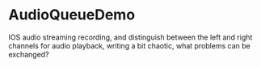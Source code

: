 # AudioQueueDemo
IOS audio streaming recording, and distinguish between the left and right channels for audio playback, writing a bit chaotic, what problems can be exchanged?
